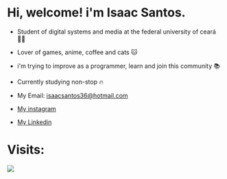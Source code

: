 # Hi, welcome! i'm Isaac Santos.

* Student of digital systems and media at the federal university of ceará :man_technologist:
* Lover of games, anime, coffee and cats :cat:
* i'm trying to improve as a programmer, learn and join this community :books:
* Currently studying non-stop :fire:

* My Email: isaacsantos36@hotmail.com
* [My instagram](https://www.instagram.com/zack_36_/)
* [My Linkedin](https://www.linkedin.com/in/isaac-santos-felix-1b0329216/)

# Visits:
<img alingn="center" src="https://profile-counter.glitch.me/isaac36/count.svg" />
